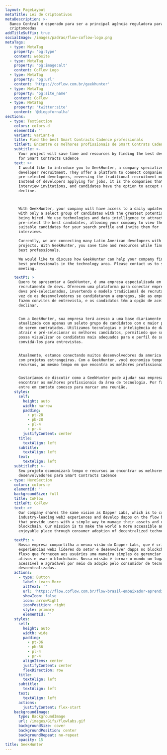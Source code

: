 ```yaml
---
layout: PageLayout
metaTitle: Lei de Criptoativos
metaDescription: >-
  Banco Central é esperado para ser a principal agência reguladora para
  criptomoedas
addTitleSuffix: true
socialImage: /images/padrao/flow-coflow-logo.png
metaTags:
  - type: MetaTag
    property: 'og:type'
    content: website
  - type: MetaTag
    property: 'og:image:alt'
    content: CoFlow Logo
  - type: MetaTag
    property: 'og:url'
    content: 'https://coflow.com.br/geekhunter'
  - type: MetaTag
    property: 'og:site_name'
    content: CoFlow
  - type: MetaTag
    property: 'twitter:site'
    content: '@diegofornalha'
sections:
  - type: TextSection
    colors: colors-d
    elementId: ''
    variant: variant-a
    title: Find the best Smart Contracts Cadence professionals
    titlePt: Encontre os melhores profissionais de Smart Contrats Cadence
    subtitle: >-
      Your project will save time and resources by finding the best developers
      for Smart Contracts Cadence
    text: >+
      I would like to introduce you to GeekHunter, a company specialized in
      developer recruitment. They offer a platform to connect companies with
      pre-selected developers, reversing the traditional recruitment model.
      Instead of developers applying for jobs, it is the companies that make
      interview invitations, and candidates have the option to accept or
      decline.



      With GeekHunter, your company will have access to a daily updated database
      with only a select group of candidates with the greatest potential for
      being hired. We use technologies and data intelligence to attract and
      pre-select the best candidates, allowing your company to view the most
      suitable candidates for your search profile and invite them for
      interviews.

      Currently, we are connecting many Latin American developers with foreign
      projects. With GeekHunter, you save time and resources while finding the
      best professionals.

      We would like to discuss how GeekHunter can help your company find the
      best professionals in the technology area. Please contact us to schedule a
      meeting.

    textPt: >
      Quero te apresentar a GeekHunter, é uma empresa especializada em
      recrutamento de devs. Oferecem uma plataforma para conectar empresas com
      devs pré-selecionados, invertendo o modelo tradicional de recrutamento. Em
      vez de os desenvolvedores se candidatarem a empregos, são as empresas que
      fazem convites de entrevista, e os candidatos têm a opção de aceitar ou
      declinar.


      Com a GeekHunter, sua empresa terá acesso a uma base diariamente
      atualizada com apenas um seleto grupo de candidatos com o maior potencial
      de serem contratados. Utilizamos tecnologias e inteligência de dados para
      atrair e pré-selecionar os melhores candidatos, permitindo que sua empresa
      possa visualizar os candidatos mais adequados para o perfil de sua busca e
      convidá-los para entrevistas.


      Atualmente, estamos conectando muitos desenvolvedores da america latina
      com projetos estrangeiras. Com a GeekHunter, você economiza tempo e
      recursos, ao mesmo tempo em que encontra os melhores profissionais.


      Gostaríamos de discutir como a GeekHunter pode ajudar sua empresa a
      encontrar os melhores profissionais da área de tecnologia. Por favor,
      entre em contato conosco para marcar uma reunião.
    styles:
      self:
        height: auto
        width: narrow
        padding:
          - pt-28
          - pb-28
          - pl-4
          - pr-4
        justifyContent: center
      title:
        textAlign: left
      subtitle:
        textAlign: left
      text:
        textAlign: left
    subtitlePt: >-
      Seu projeto economizará tempo e recursos ao encontrar os melhores
      desenvolvedores para Smart Contracts Cadence
  - type: HeroSection
    colors: colors-e
    elementId: ''
    backgroundSize: full
    title: CoFlow
    titlePt: CoFlow
    text: >+
      Our company shares the same vision as Dapper Labs, which is to create
      industry-leading web3 experiences and develop dapps on the flow blockchain
      that provide users with a simple way to manage their assets and use the
      blockchain. Our mission is to make the world a more accessible and
      enjoyable place through consumer adoption of decentralized technologies.

    textPt: >
      Nossa empresa compartilha a mesma visão do Dapper Labs, que é criar
      experiências web3 líderes do setor e desenvolver dapps no blockchain de
      fluxo que fornecem aos usuários uma maneira simples de gerenciar seus
      ativos e usar o blockchain. Nossa missão é tornar o mundo um lugar mais
      acessível e agradável por meio da adoção pelo consumidor de tecnologias
      descentralizadas.
    actions:
      - type: Button
        label: Learn More
        altText: ''
        url: 'https://flow.coflow.com.br/flow-brasil-embaixador-aprendiz/'
        showIcon: false
        icon: arrowRight
        iconPosition: right
        style: primary
        elementId: ''
    styles:
      self:
        height: auto
        width: wide
        padding:
          - pt-36
          - pb-36
          - pl-4
          - pr-4
        alignItems: center
        justifyContent: center
        flexDirection: row
      title:
        textAlign: left
      subtitle:
        textAlign: left
      text:
        textAlign: left
      actions:
        justifyContent: flex-start
    backgroundImage:
      type: BackgroundImage
      url: /images/Gifs/flowlabs.gif
      backgroundSize: cover
      backgroundPosition: center
      backgroundRepeat: no-repeat
      opacity: 15
title: GeekHunter
---
```

